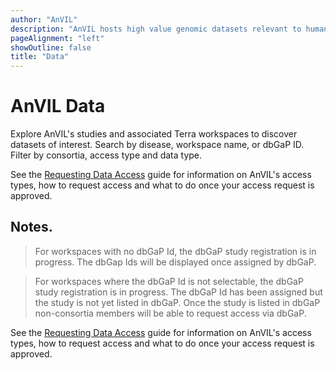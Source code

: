 ```yaml
---
author: "AnVIL"
description: "AnVIL hosts high value genomic datasets relevant to human health and disease."
pageAlignment: "left"
showOutline: false
title: "Data"
---
```


# AnVIL Data

<hero small>Explore AnVIL's studies and associated Terra workspaces to discover datasets of interest. Search by disease, workspace name, or dbGaP ID. Filter by consortia, access type and data type. </hero>

 See the [Requesting Data Access](/data/requesting-data-access) guide for information on AnVIL's access types, how to request access and what to do once your access request is approved.

<data-search></data-search>

<data-summary></data-summary>

<data-workspaces study><data-workspaces/>

## Notes.

> For workspaces with no dbGaP Id, the dbGaP study registration is in progress. The dbGap Ids will be displayed once assigned by dbGaP. 

>For workspaces where the dbGaP Id is not selectable, the dbGaP study registration is in progress.  The dbGaP Id has been assigned but the study is not yet listed in dbGaP. Once the study is listed in dbGaP non-consortia members will be able to request access via dbGaP.

 See the [Requesting Data Access](/data/requesting-data-access) guide for information on AnVIL's access types, how to request access and what to do once your access request is approved.
